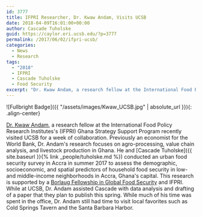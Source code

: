 ```yaml
---
id: 3777
title: IFPRI Researcher, Dr. Kwaw Andam, Visits UCSB 
date: 2018-04-09T16:01:00+00:00
author: Cascade Tuholske 
guid: https://caylor.eri.ucsb.edu/?p=3777
permalink: /2017/06/02/ifpri-ucsb/
categories:
  - News
  - Research
tags:
  - "2018"
  - IFPRI
  - Cascade Tuholske
  - Food Security
excerpt: "Dr. Kwaw Andam, a research fellow at the International Food Policy Research Institutes's Ghana Strategy Support Program in Accra visited UCSB to collaborate on an urban food security research project."
---
```


![Fullbright Badge]({{ "/assets/images/Kwaw_UCSB.jpg" | absolute_url }}){: .align-center}

[Dr. Kwaw Andam](http://www.ifpri.org/profile/kwaw-andam), a research fellow at the International Food Policy Research Institutes's (IFPRI) Ghana Strategy Support Program recently visited UCSB for a week of collaboration. Previously an economist for the World Bank, Dr. Andam's research focuses on agro-processing, value chain analysis, and livestock production in Ghana. He and [Cascade Tuholske]({{ site.baseurl }}{% link _people/tuholske.md %}) conducted an urban food security survey in Accra in summer 2017 to assess the demographic, socioeconomic, and spatial predictors of household food security in low- and middle-income neighborhoods in Accra, Ghana's capital. This research is supported by a [Borlaug Fellowship in Global Food Security](https://www.purdue.edu/discoverypark/food/programs/borlaug-fellows/graduate-research-grants.php) and IFPRI. While at UCSB, Dr. Andam assisted Cascade with data analysis and drafting of a paper that they plan to publish this spring. While much of his time was spent in the office, Dr. Andam still had time to visit local favorites such as Cold Springs Tavern and the Santa Barbara Harbor.  